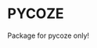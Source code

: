# PYCOZE

Package for pycoze only!



<!-- For author only -->
<!-- pip install twine -->

<!-- 递增setup.py的版本 -->
<!-- 删除build和dist和pycoze.egg-info文件夹 -->
<!-- python setup.py sdist bdist_wheel -->
<!-- twine upload dist/* -->
<!-- 修改src\renderer\layout\init\const.ts中的库版本要求 -->
